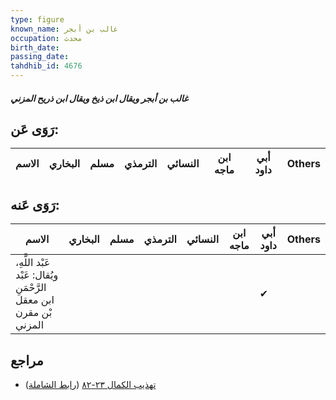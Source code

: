 ```yaml
---
type: figure
known_name: غالب بن أبجر
occupation: محدث
birth_date:
passing_date:
tahdhib_id: 4676
---
```

##### غالب بن أبجر ويقال ابن ذيخ ويقال ابن ذريح المزني

## رَوَى عَن:
| الاسم | البخاري | مسلم | الترمذي | النسائي | ابن ماجه | أبي داود | Others |
| ----- | ------- | ---- | ------- | ------- | -------- | -------- | ------ |
## رَوَى عَنه:
| الاسم                                                             | البخاري | مسلم | الترمذي | النسائي | ابن ماجه | أبي داود | Others |
| ----------------------------------------------------------------- | ------- | ---- | ------- | ------- | -------- | -------- | ------ |
| عَبْد اللَّهِ، ويُقال: عَبْد الرَّحْمَنِ ابن معقل بْن مقرن المزني |         |      |         |         |          | ✔        |        |
## مراجع
- [تهذيب الكمال ٢٣-٨٢](obsidian://open?vault=Tahdhib-al-Kamal&file=Figures/٤٦٧٦-غالب%20بن%20أبجر%20ويقال%20ابن%20ذيخ%20ويقال%20ابن%20ذريح%20المزني) ([رابط الشاملة](https://shamela.ws/book/3722/11969))